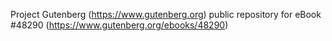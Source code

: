 Project Gutenberg (https://www.gutenberg.org) public repository for eBook #48290 (https://www.gutenberg.org/ebooks/48290)
